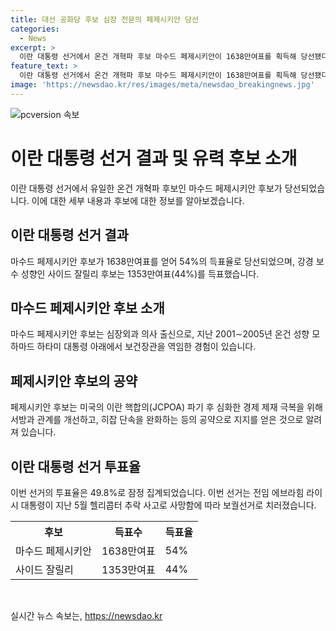 ```yaml
---
title: 대선 공화당 후보 심장 전문의 페제시키안 당선
categories:
  - News
excerpt: >
  이란 대통령 선거에서 온건 개혁파 후보 마수드 페제시키안이 1638만여표를 획득해 당선됐다. 페제시키안 후보는 심장외과 의사 출신으로, 이번 선거에서 강경 보수 성향 후보를 누르고 승리했다. 그는 미국의 이란 핵합의 파기로 심화된 경제 제재 극복을 위해 서방과의 관계를 개선하고, 히잡 단속 완화를 공약으로 내걸었다. 1차 투표에서 1위를 차지한 데 이어 결선투표에서도 승리를 거둬 큰 주목을 받았다.
feature_text: >
  이란 대통령 선거에서 온건 개혁파 후보 마수드 페제시키안이 1638만여표를 획득해 당선됐다. 페제시키안 후보는 심장외과 의사 출신으로, 이번 선거에서 강경 보수 성향 후보를 누르고 승리했다. 그는 미국의 이란 핵합의 파기로 심화된 경제 제재 극복을 위해 서방과의 관계를 개선하고, 히잡 단속 완화를 공약으로 내걸었다. 1차 투표에서 1위를 차지한 데 이어 결선투표에서도 승리를 거둬 큰 주목을 받았다.
image: 'https://newsdao.kr/res/images/meta/newsdao_breakingnews.jpg'
---
```


<p><img src="https://newsdao.kr/res/images/meta/newsdao_breakingnews.jpg" alt="pcversion 속보" /></p>

<h1 data-ke-size="size26">이란 대통령 선거 결과 및 유력 후보 소개</h1>

<p data-ke-size="size16">이란 대통령 선거에서 유일한 온건 개혁파 후보인 마수드 페제시키안 후보가 당선되었습니다. 이에 대한 세부 내용과 후보에 대한 정보를 알아보겠습니다.</p>

<h2 data-ke-size="size24">이란 대통령 선거 결과</h2>

<p data-ke-size="size16">마수드 페제시키안 후보가 1638만여표를 얻어 54%의 득표율로 당선되었으며, 강경 보수 성향인 사이드 잘릴리 후보는 1353만여표(44%)를 득표했습니다.</p>

<h2 data-ke-size="size24">마수드 페제시키안 후보 소개</h2>

<p data-ke-size="size16">마수드 페제시키안 후보는 심장외과 의사 출신으로, 지난 2001∼2005년 온건 성향 모하마드 하타미 대통령 아래에서 보건장관을 역임한 경험이 있습니다.</p>

<h2 data-ke-size="size24">페제시키안 후보의 공약</h2>

<p data-ke-size="size16">페제시키안 후보는 미국의 이란 핵합의(JCPOA) 파기 후 심화한 경제 제재 극복을 위해 서방과 관계를 개선하고, 히잡 단속을 완화하는 등의 공약으로 지지를 얻은 것으로 알려져 있습니다.</p>

<h2 data-ke-size="size24">이란 대통령 선거 투표율</h2>

<p data-ke-size="size16">이번 선거의 투표율은 49.8%로 잠정 집계되었습니다. 이번 선거는 전임 에브라힘 라이시 대통령이 지난 5월 헬리콥터 추락 사고로 사망함에 따라 보궐선거로 치러졌습니다.</p>

<table>
    <tr>
        <th>후보</th>
        <th>득표수</th>
        <th>득표율</th>
    </tr>
    <tr>
        <td>마수드 페제시키안</td>
        <td>1638만여표</td>
        <td>54%</td>
    </tr>
    <tr>
        <td>사이드 잘릴리</td>
        <td>1353만여표</td>
        <td>44%</td>
    </tr>
</table>

<p data-ke-size="size16">&nbsp;</p>
실시간 뉴스 속보는, <a href="https://newsdao.kr" rel="dofollow">https://newsdao.kr</a>


